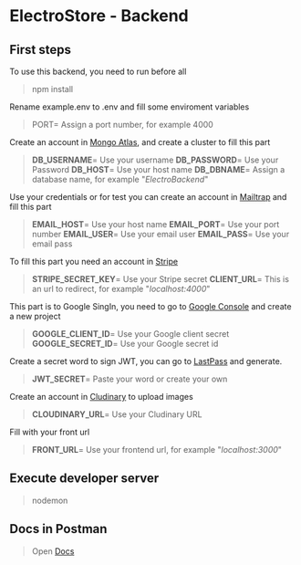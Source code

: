# ElectroStore - Backend

## First steps

To use this backend, you need to run before all

> npm install

Rename example.env to .env and fill some enviroment variables

> PORT= Assign a port number, for example 4000

Create an account in [Mongo Atlas](https://account.mongodb.com/account/login), and create a cluster to fill this part

> **DB_USERNAME**= Use your username
> **DB_PASSWORD**= Use your Password
> **DB_HOST**= Use your host name
> **DB_DBNAME**= Assign a database name, for example "_ElectroBackend_"

Use your credentials or for test you can create an account in [Mailtrap](https://mailtrap.io/) and fill this part

> **EMAIL_HOST**= Use your host name
> **EMAIL_PORT**= Use your port number
> **EMAIL_USER**= Use your email user
> **EMAIL_PASS**= Use your email pass

To fill this part you need an account in [Stripe](https://stripe.com/)

> **STRIPE_SECRET_KEY**= Use your Stripe secret
> **CLIENT_URL**= This is an url to redirect, for example "_localhost:4000_"

This part is to Google SingIn, you need to go to [Google Console](https://console.cloud.google.com/apis/) and create a new project

> **GOOGLE_CLIENT_ID**= Use your Google client secret
> **GOOGLE_SECRET_ID**= Use your Google secret id

Create a secret word to sign JWT, you can go to [LastPass](https://www.lastpass.com/es/features/password-generator) and generate.

> **JWT_SECRET**= Paste your word or create your own

Create an account in [Cludinary](https://cloudinary.com/users/login) to upload images

> **CLOUDINARY_URL**= Use your Cludinary URL

Fill with your front url

> **FRONT_URL**= Use your frontend url, for example "_localhost:3000_"

## Execute developer server

> nodemon

## Docs in Postman

> Open [Docs](https://documenter.getpostman.com/view/11178258/UzBnqS74)
